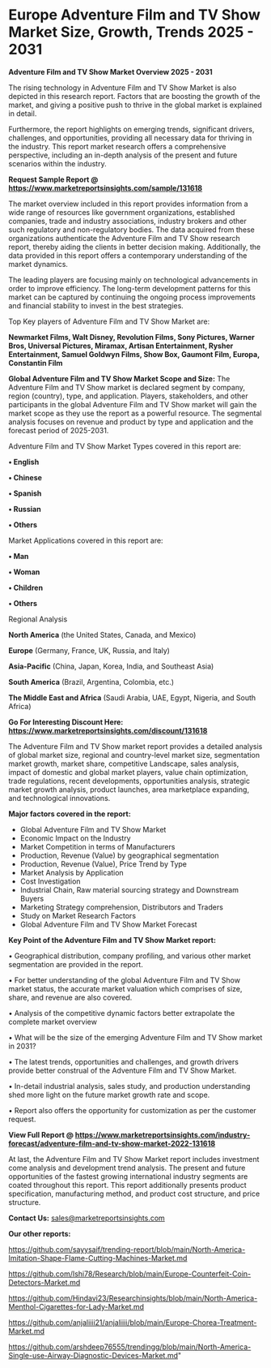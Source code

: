  # Europe Adventure Film and TV Show Market Size, Growth, Trends 2025 - 2031

<Strong> Adventure Film and TV Show Market Overview 2025 - 2031</strong>

The rising technology in Adventure Film and TV Show Market is also depicted in this research report. Factors that are boosting the growth of the market, and giving a positive push to thrive in the global market is explained in detail.

Furthermore, the report highlights on emerging trends, significant drivers, challenges, and opportunities, providing all necessary data for thriving in the industry. This report market research offers a comprehensive perspective, including an in-depth analysis of the present and future scenarios within the industry.

<strong>Request Sample Report @ <a href=https://www.marketreportsinsights.com/sample/131618>https://www.marketreportsinsights.com/sample/131618</a></strong>

The market overview included in this report provides information from a wide range of resources like government organizations, established companies, trade and industry associations, industry brokers and other such regulatory and non-regulatory bodies. The data acquired from these organizations authenticate the Adventure Film and TV Show research report, thereby aiding the clients in better decision making. Additionally, the data provided in this report offers a contemporary understanding of the market dynamics.

The leading players are focusing mainly on technological advancements in order to improve efficiency. The long-term development patterns for this market can be captured by continuing the ongoing process improvements and financial stability to invest in the best strategies.

Top Key players of Adventure Film and TV Show Market are:

<strong>Newmarket Films, Walt Disney, Revolution Films, Sony Pictures, Warner Bros, Universal Pictures, Miramax, Artisan Entertainment, Rysher Entertainment, Samuel Goldwyn Films, Show Box, Gaumont Film, Europa, Constantin Film</strong>

<strong><b>Global Adventure Film and TV Show Market Scope and Size:</b></strong>
The Adventure Film and TV Show market is declared segment by company, region (country), type, and application. Players, stakeholders, and other participants in the global Adventure Film and TV Show market will gain the market scope as they use the report as a powerful resource. The segmental analysis focuses on revenue and product by type and application and the forecast period of 2025-2031.

Adventure Film and TV Show Market Types covered in this report are:

<strong>• English

• Chinese

• Spanish

• Russian

• Others</strong>

Market Applications covered in this report are:

<strong>• Man

• Woman

• Children

• Others</strong> 

Regional Analysis

<strong>North America</strong> (the United States, Canada, and Mexico)

<strong>Europe</strong> (Germany, France, UK, Russia, and Italy)

<strong>Asia-Pacific</strong> (China, Japan, Korea, India, and Southeast Asia)

<strong>South America</strong> (Brazil, Argentina, Colombia, etc.)

<strong>The Middle East and Africa</strong> (Saudi Arabia, UAE, Egypt, Nigeria, and South Africa)

<strong>Go For Interesting Discount Here: <a href=https://www.marketreportsinsights.com/discount/131618>https://www.marketreportsinsights.com/discount/131618</a></strong>

The Adventure Film and TV Show market report provides a detailed analysis of global market size, regional and country-level market size, segmentation market growth, market share, competitive Landscape, sales analysis, impact of domestic and global market players, value chain optimization, trade regulations, recent developments, opportunities analysis, strategic market growth analysis, product launches, area marketplace expanding, and technological innovations.

<strong><b>Major factors covered in the report:</b></strong>
<ul>
  <li>Global Adventure Film and TV Show Market </li>
  <li>Economic Impact on the Industry</li>
  <li>Market Competition in terms of Manufacturers</li>
  <li>Production, Revenue (Value) by geographical segmentation</li>
  <li>Production, Revenue (Value), Price Trend by Type</li>
  <li>Market Analysis by Application</li>
  <li>Cost Investigation</li>
  <li>Industrial Chain, Raw material sourcing strategy and Downstream Buyers</li>
  <li>Marketing Strategy comprehension, Distributors and Traders</li>
  <li>Study on Market Research Factors</li>
  <li>Global Adventure Film and TV Show Market Forecast</li>
</ul>

<strong><b>Key Point of the Adventure Film and TV Show Market report:</b></strong>

• Geographical distribution, company profiling, and various other market segmentation are provided in the report.

• For better understanding of the global Adventure Film and TV Show market status, the accurate market valuation which comprises of size, share, and revenue are also covered.

• Analysis of the competitive dynamic factors better extrapolate the complete market overview

• What will be the size of the emerging Adventure Film and TV Show market in 2031?

• The latest trends, opportunities and challenges, and growth drivers provide better construal of the Adventure Film and TV Show Market.

• In-detail industrial analysis, sales study, and production understanding shed more light on the future market growth rate and scope.

• Report also offers the opportunity for customization as per the customer request.

<strong><b>View Full Report @ <a href=https://www.marketreportsinsights.com/industry-forecast/adventure-film-and-tv-show-market-2022-131618>https://www.marketreportsinsights.com/industry-forecast/adventure-film-and-tv-show-market-2022-131618</a></b></strong>


At last, the Adventure Film and TV Show Market report includes investment come analysis and development trend analysis. The present and future opportunities of the fastest growing international industry segments are coated throughout this report. This report additionally presents product specification, manufacturing method, and product cost structure, and price structure.

<strong>Contact Us:</strong>
sales@marketreportsinsights.com

<strong>Our other reports:</strong>

<a href=https://github.com/sayysaif/trending-report/blob/main/North-America-Imitation-Shape-Flame-Cutting-Machines-Market.md>https://github.com/sayysaif/trending-report/blob/main/North-America-Imitation-Shape-Flame-Cutting-Machines-Market.md</a>

<a href=https://github.com/Ishi78/Research/blob/main/Europe-Counterfeit-Coin-Detectors-Market.md>https://github.com/Ishi78/Research/blob/main/Europe-Counterfeit-Coin-Detectors-Market.md</a>

<a href=https://github.com/Hindavi23/Researchinsights/blob/main/North-America-Menthol-Cigarettes-for-Lady-Market.md>https://github.com/Hindavi23/Researchinsights/blob/main/North-America-Menthol-Cigarettes-for-Lady-Market.md</a>

<a href=https://github.com/anjaliiii21/anjaliiii/blob/main/Europe-Chorea-Treatment-Market.md>https://github.com/anjaliiii21/anjaliiii/blob/main/Europe-Chorea-Treatment-Market.md</a>

<a href=https://github.com/arshdeep76555/trendingg/blob/main/North-America-Single-use-Airway-Diagnostic-Devices-Market.md>https://github.com/arshdeep76555/trendingg/blob/main/North-America-Single-use-Airway-Diagnostic-Devices-Market.md</a>"
